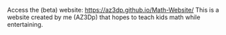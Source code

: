 Access the (beta) website: https://az3dp.github.io/Math-Website/
This is a website created by me (AZ3Dp) that hopes to teach kids math while entertaining. 
